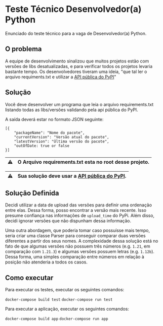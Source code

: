 # Teste Técnico Desenvolvedor(a) Python

Enunciado do teste técnico para a vaga de Desenvolvedor(a) Python.

## O problema

A equipe de desenvolvimento sinalizou que muitos projetos estão com versões de libs desatualizadas,
e para verificar todos os projetos levaria bastante tempo. Os desenvolvedores tiveram uma ideia, 
"que tal ler o arquivo requiments.txt e utilizar a [API pública do PyPI](https://warehouse.readthedocs.io/api-reference/json.html)"

## Solução

Você deve desenvolver um programa que leia o arquivo requirements.txt
listando todas as libs/versões validando pela api pública do PyPI.

A saída deverá estar no formato JSON seguinte:

```
[{
    "packageName": "Nome do pacote",
    "currentVersion": "Versão atual do pacote",
    "latestVersion": "Última versão do pacote",
    "outOfDate: true or false
}]
```

| ⚠️ | O Arquivo requirements.txt esta no root desse projeto. |
| --- | --- |

| ⚠️ | Sua solução deve usar a [API pública do PyPI](https://warehouse.readthedocs.io/api-reference/json.html). |
| --- | --- |

## Solução Definida

Decidi utilizar a data de upload das versões para definir uma ordenação entre elas. Dessa forma, posso encontrar a versão mais recente. Isso presume confiança nas informações de `upload_time` do PyPi. Além disso, decidi ignorar versões que não dispunham dessa informação.

Uma outra abordagem, que poderia tomar caso possuísse mais tempo, seria criar uma classe Parser para conseguir comparar duas versões diferentes a partir dos seus nomes. A complexidade dessa solução está no fato de que algumas versões não possuem três números (e.g. `1.21`, em comparação com `1.21.3`) e algumas versões possuem letras (e.g. `1.12b`). Dessa forma, uma simples comparação entre números em relação à posição não atenderia a todos os casos.

## Como executar

Para executar os testes, executar os seguintes comandos:

`docker-compose build test`
`docker-compose run test`

Para executar a aplicação, executar os seguintes comandos:

`docker-compose build app`
`docker-compose run app`
